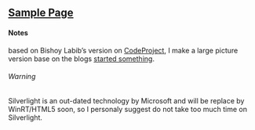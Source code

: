 ## [Sample Page](http://eric.cloud-mes.com/2012/04/07/Silverlight-poker-game-calculate-24-points.html)

#### Notes

based on Bishoy Labib’s version on [CodeProject](http://www.codeproject.com/Articles/28940/Cards-Game-Library), I make a large picture version base on the blogs [started something](http://www.istartedsomething.com/20061216/if-microsoft-were-a-casino/).

###### Warning

Silverlight is an out-dated technology by Microsoft and will be replace by WinRT/HTML5 soon, so I personaly suggest do not take too much time on Silverlight.